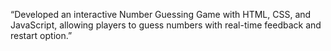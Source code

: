 “Developed an interactive Number Guessing Game with HTML, CSS, and JavaScript, allowing players to guess numbers with real-time feedback and restart option.”

